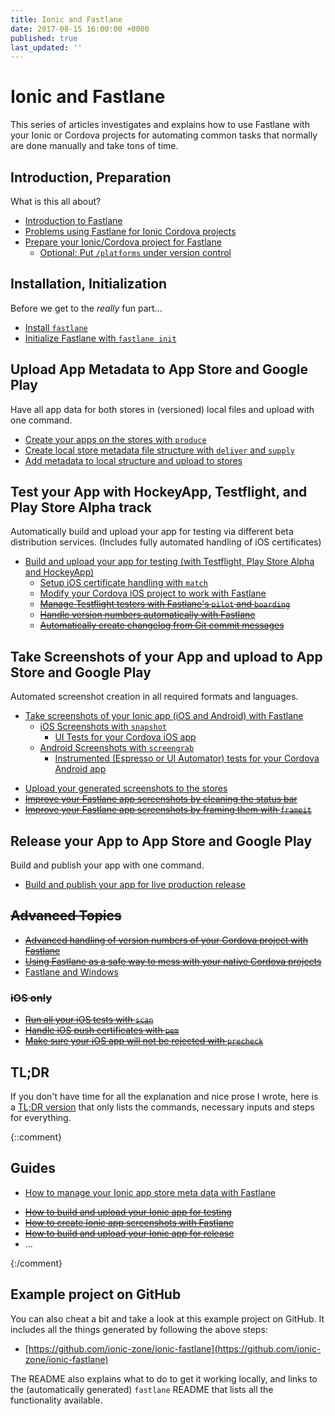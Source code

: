 ```yaml
---
title: Ionic and Fastlane
date: 2017-08-15 16:00:00 +0000
published: true
last_updated: ''
---
```

# Ionic and Fastlane

This series of articles investigates and explains how to use Fastlane with your Ionic or Cordova projects for automating common tasks that normally are done manually and take tons of time.

## Introduction, Preparation

What is this all about?

- [Introduction to Fastlane](fastlane/introduction-to-fastlane.md)
- [Problems using Fastlane for Ionic Cordova projects](fastlane/problems-with-using-fastlane-for-ionic.md)
- [Prepare your Ionic/Cordova project for Fastlane](fastlane/prepare-your-ionic-project-for-fastlane.md)
  - [Optional: Put `/platforms` under version control](fastlane/put-platforms-under-version-control.md)

## Installation, Initialization

Before we get to the _really_ fun part...

- [Install `fastlane`](fastlane/install-fastlane.md)
- [Initialize Fastlane with `fastlane init`](fastlane/initialize-fastlane-for-your-cordova-ios-and-android-apps.md)

## Upload App Metadata to App Store and Google Play

Have all app data for both stores in (versioned) local files and upload with one command.

- [Create your apps on the stores with `produce`](fastlane/create-your-remote-app-with-fastlane.md)
- [Create local store metadata file structure with `deliver` and `supply`](fastlane/create-local-file-structure.md)
- [Add metadata to local structure and upload to stores](fastlane/add-metadata-and-upload.md)

<div id="future-content">

## Test your App with HockeyApp, Testflight, and Play Store Alpha track

Automatically build and upload your app for testing via different beta distribution services. (Includes fully automated handling of iOS certificates)

- [Build and upload your app for testing (with Testflight, Play Store Alpha and HockeyApp)](fastlane/build-and-upload-for-testing)
   * [Setup iOS certificate handling with `match`](fastlane/setup-ios-certificate-handling)
   * [Modify your Cordova iOS project to work with Fastlane](fastlane/modify-cordova-ios-project-for-fastlane)
   * ~~[Manage Testflight testers with Fastlane's `pilot` and `boarding`](fastlane/manage-testflight-testers-with-fastlane)~~
   * ~~[Handle version numbers automatically with Fastlane](fastlane/handle-version-numbers-automatically-with-fastlane)~~
   * ~~[Automatically create changelog from Git commit messages](fastlane/automatically-create-changelogs-from-git-commit-messages)~~
</div>

## Take Screenshots of your App and upload to App Store and Google Play

Automated screenshot creation in all required formats and languages.

- [Take screenshots of your Ionic app (iOS and Android) with Fastlane](fastlane/take-screenshots-of-your-ionic-app-ios-ad-android-with-fastlane)
   * [iOS Screenshots with `snapshot`](fastlane/ios-screenshots-with-snapshot)
     * [UI Tests for your Cordova iOS app ](fastlane/uitest-for-cordova-apps)
   * [Android Screenshots with `screengrab`](fastlane/android-screenshots-with-screengrab)
     * [Instrumented (Espresso or UI Automator) tests for your Cordova Android app](fastlane/instrumented-espresso-or-ui-automator-tests-for-android-cordova-apps)

<div id="future-content">

   * [Upload your generated screenshots to the stores](fastlane/upload-generated-screenshots)
   * ~~[Improve your Fastlane app screenshots by cleaning the status bar](fastlane/improve-generated-screenshots-by-cleaning-status-bar)~~
   * ~~[Improve your Fastlane app screenshots by framing them with `frameit`](fastlane/improve-screenshots-by-framing-them)~~

## Release your App to App Store and Google Play

Build and publish your app with one command.

- [Build and publish your app for live production release](fastlane/build-and-upload-for-release)

## ~~Advanced Topics~~
- ~~[Advanced handling of version numbers of your Cordova project with Fastlane](fastlane/advanced-handling-of-version-numbers-with-fastlane)~~
- ~~[Using Fastlane as a safe way to mess with your native Cordova projects](fastlane/mess-with-your-native-cordova-projects-with-fastlane)~~
- [Fastlane and Windows](fastlane/fastlane-and-windows)

### ~~iOS only~~
- ~~[Run all your iOS tests with `scan`](fastlane/run-all-your-tests-with-scan)~~
- ~~[Handle iOS push certificates with `pem`](fastlane/handle-ios-push-certificates-with-fastlane)~~
- ~~[Make sure your iOS app will not be rejected with `precheck`](fastlane/check-your-ios-metadata-with-precheck)~~

</div>

## TL;DR
If you don't have time for all the explanation and nice prose I wrote, here is a [TL;DR version](fastlane/TLDR) that only lists the commands, necessary inputs and steps for everything.

{::comment}
## Guides
- [How to manage your Ionic app store meta data with Fastlane](TODO)

<div id="future-content">

- ~~[How to build and upload your Ionic app for testing](TODO)~~
- ~~[How to create Ionic app screenshots with Fastlane](TODO)~~
- ~~[How to build and upload your Ionic app for release](TODO)~~
- ...

</div>
{:/comment}

## Example project on GitHub

You can also cheat a bit and take a look at this example project on GitHub. It includes all the things generated by following the above steps:

- [https://github.com/ionic-zone/ionic-fastlane](https://github.com/ionic-zone/ionic-fastlane)

The README also explains what to do to get it working locally, and links to the (automatically generated) `fastlane` README that lists all the functionality available.
